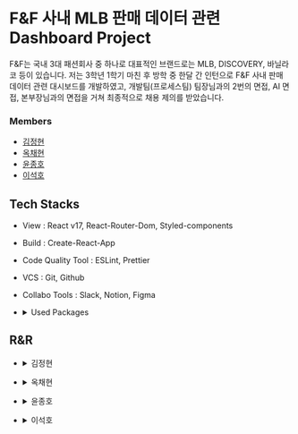 # F&F 사내 MLB 판매 데이터 관련 Dashboard Project
F&F는 국내 3대 패션회사 중 하나로 대표적인 브랜드로는 MLB, DISCOVERY, 바닐라코 등이 있습니다.
저는 3학년 1학기 마친 후 방학 중 한달 간 인턴으로 F&F 사내 판매 데이터 관련 대시보드를 개발하였고,
개발팀(프로세스팀) 팀장님과의 2번의 면접, AI 면접, 본부장님과의 면접을 거쳐 최종적으로 채용 제의를 받았습니다.


### Members

- [김정현](https://github.com/KimJeongHyun)   
- [옥채현](https://github.com/okch0310)
- [윤종호](https://github.com/myway8907)
- [이석호](https://github.com/Seokho0120)


## Tech Stacks

* View : React v17, React-Router-Dom, Styled-components
* Build : Create-React-App
* Code Quality Tool : ESLint, Prettier
* VCS : Git, Github
* Collabo Tools : Slack, Notion, Figma
* <details>
  <summary>Used Packages</summary> 
  
  ```
  - State : Recoil 
  - Request : Axios 
  - Utils : Date-fns 
  ```
  <details>
    <summary>View Tools</summary>
    
    ```
    - React-checkbox-tree 
    - React-custom-scrollbars 
    - React-datepicker 
    - React-icons 
    - React-modal 
    - Recharts 
    - Material-ui
      - core
      - data-grid
    ```
  </details>
    
  </details>

## R&R

* <details>
  <summary>김정현</summary>

  ```
    - 공통
        1. 개발 환경 셋업
        2. 라이브러리 가이드
        3. 라이브러리 예제 구현 
        4. 컴포넌트 설계 구조 검토 및 리팩토링
        5. 메인 리뷰어
        6. 각 팀원 백업
    - 카테고리 페이지
        1. All(요약) 페이지
        2. 사이드 바
    - 스타일 랭킹 페이지
        1. Tree View 구현
            1. react-checkbox-tree 사용
        2. 트리 쿼리 등, API 통신 구성
            1. axios instance with reduce + async await
        3. 중간 상위 N위 지표 테이블 구현
            1. @material-ui / data-grid 사용
  ```
</details>

* <details>
  <summary>옥채현</summary>
  
  ```
    - 공통
        1. 카드 컴포넌트
        2. 모달 컴포넌트
    - 카테고리 페이지
        1. 주간실적 페이지
    - 스타일랭킹 페이지
        1. 필터 검색 결과 테이블
  ```
</details>

* <details>
  <summary>윤종호</summary>
  
  ```
    - 공통
        1. 초기세팅
    - 카테고리 페이지
        1. 판매 / 유통 데이터 페이지
        2. 상단 데이터 필터 바
    - 스타일랭킹 페이지
        1. 상단 데이터 필터 바
        2. 트리 쿼리 구성
  ```
</details>

* <details>
  <summary>이석호</summary>
  
  ```
    - 공통
        1. 스타일 가이드 공유 및 가이드
    - 카테고리 페이지
        1. 검색 데이터 페이지
        2. Button Component
    - 스타일랭킹 페이지
        1. 각 아이템 별 조건부 지표
  ```
</details>




